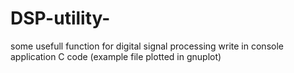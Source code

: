 # DSP-utility-

some usefull function for digital signal processing write in console application C code
(example file plotted in gnuplot)
